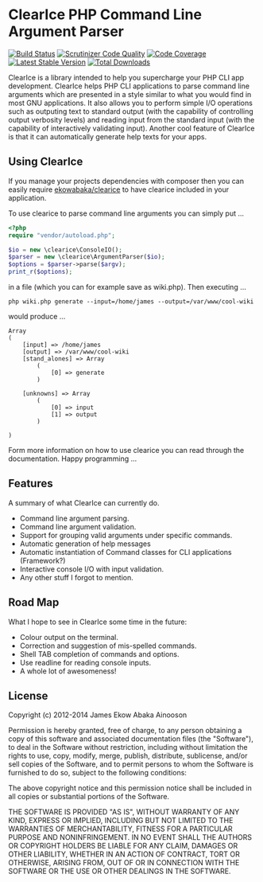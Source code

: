 ClearIce PHP Command Line Argument Parser
=========================================

[![Build Status](https://travis-ci.org/ekowabaka/clearice.png)](https://travis-ci.org/ekowabaka/clearice) 
[![Scrutinizer Code Quality](https://scrutinizer-ci.com/g/ekowabaka/clearice/badges/quality-score.png)](https://scrutinizer-ci.com/g/ekowabaka/clearice/)
[![Code Coverage](https://scrutinizer-ci.com/g/ekowabaka/clearice/badges/coverage.png)](https://scrutinizer-ci.com/g/ekowabaka/clearice/)
[![Latest Stable Version](https://poser.pugx.org/ekowabaka/clearice/version.svg)](https://packagist.org/packages/ekowabaka/clearice)
[![Total Downloads](https://poser.pugx.org/ekowabaka/clearice/downloads)](https://packagist.org/packages/ekowabaka/clearice)

ClearIce is a library intended to help you supercharge your PHP CLI app development.
ClearIce helps PHP CLI applications to parse command line arguments which are 
presented in a style similar to what you would find in most GNU applications. 
It also allows you to perform simple I/O operations such as outputing text to standard
output (with the capability of controlling output verbosity levels) and reading input
from the standard input (with the capability of interactively validating input).
Another cool feature of ClearIce is that it can automatically generate help
texts for your apps.

Using ClearIce
--------------
If you manage your projects dependencies with composer then you can easily require
[ekowabaka/clearice](http://packagist.org/packages/ekowabaka/clearice) to have
clearice included in your application. 

To use clearice to parse command line arguments you can simply put ...

````php
<?php
require "vendor/autoload.php";

$io = new \clearice\ConsoleIO();
$parser = new \clearice\ArgumentParser($io);
$options = $parser->parse($argv);
print_r($options);
````

in a file (which you can for example save as wiki.php). Then executing ...

    php wiki.php generate --input=/home/james --output=/var/www/cool-wiki

would produce ...

    Array
    (
        [input] => /home/james
        [output] => /var/www/cool-wiki
        [stand_alones] => Array
            (
                [0] => generate
            )

        [unknowns] => Array
            (
                [0] => input
                [1] => output
            )

    )

Form more information on how to use clearice you can read through the 
documentation. Happy programming ...

Features
--------
A summary of what ClearIce can currently do.
- Command line argument parsing.
- Command line argument validation.
- Support for grouping valid arguments under specific commands.
- Automatic generation of help messages
- Automatic instantiation of Command classes for CLI applications (Framework?)
- Interactive console I/O with input validation.
- Any other stuff I forgot to mention.

Road Map
--------
What I hope to see in ClearIce some time in the future:

- Colour output on the terminal.
- Correction and suggestion of mis-spelled commands.
- Shell TAB completion of commands and options.
- Use readline for reading console inputs.
- A whole lot of awesomeness!

License
-------
Copyright (c) 2012-2014 James Ekow Abaka Ainooson

Permission is hereby granted, free of charge, to any person obtaining
a copy of this software and associated documentation files (the
"Software"), to deal in the Software without restriction, including
without limitation the rights to use, copy, modify, merge, publish,
distribute, sublicense, and/or sell copies of the Software, and to
permit persons to whom the Software is furnished to do so, subject to
the following conditions:

The above copyright notice and this permission notice shall be
included in all copies or substantial portions of the Software.

THE SOFTWARE IS PROVIDED "AS IS", WITHOUT WARRANTY OF ANY KIND,
EXPRESS OR IMPLIED, INCLUDING BUT NOT LIMITED TO THE WARRANTIES OF
MERCHANTABILITY, FITNESS FOR A PARTICULAR PURPOSE AND
NONINFRINGEMENT. IN NO EVENT SHALL THE AUTHORS OR COPYRIGHT HOLDERS BE
LIABLE FOR ANY CLAIM, DAMAGES OR OTHER LIABILITY, WHETHER IN AN ACTION
OF CONTRACT, TORT OR OTHERWISE, ARISING FROM, OUT OF OR IN CONNECTION
WITH THE SOFTWARE OR THE USE OR OTHER DEALINGS IN THE SOFTWARE.

